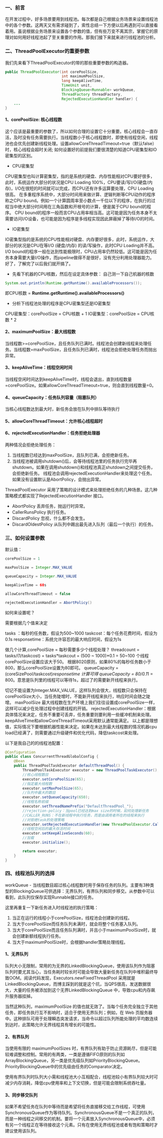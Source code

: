 ### 一、前言

在开发过程中，好多场景要用到线程池。每次都是自己根据业务场景来设置线程池中的各个参数。这两天又有需求碰到了，索性总结一下方便以后再遇到可以直接看着用。虽说根据业务场景来设置各个参数的值，但有些万变不离其宗，掌握它的原理对如何用好线程池起了至关重要的作用。那我们接下来就来进行线程池的分析。

### 二、ThreadPoolExecutor的重要参数

我们先来看下ThreadPoolExecutor的带的那些重要参数的构造器。

```java
public ThreadPoolExecutor(int corePoolSize,
                          int maximumPoolSize,
                          long keepAliveTime,
                          TimeUnit unit,
                          BlockingQueue<Runnable> workQueue,
                          ThreadFactory threadFactory,
                          RejectedExecutionHandler handler) {
    ...
}
```

#### 1、corePoolSize: 核心线程数

这个应该是最重要的参数了，所以如何合理的设置它十分重要。核心线程会一直存活，及时没有任务需要执行。当线程数小于核心线程数时，即使有线程空闲，线程池也会优先创建新线程处理。设置allowCoreThreadTimeout=true（默认false）时，核心线程会超时关闭;
如何设置好的前提我们要很清楚的知道CPU密集型和IO密集型的区别。

* CPU密集型

CPU密集型也叫计算密集型，指的是系统的硬盘、内存性能相对CPU要好很多，此时，系统运作大部分的状况是CPU Loading 100%，CPU要读/写I/O(硬盘/内存)，I/O在很短的时间就可以完成，而CPU还有许多运算要处理，CPU Loading 很高。
在多重程序系统中，大部分时间用来做计算、逻辑判断等CPU动作的程序称之CPU bound。例如一个计算圆周率至小数点一千位以下的程序，在执行的过程当中绝大部分时间用在三角函数和开根号的计算，便是属于CPU bound的程序。
CPU bound的程序一般而言CPU占用率相当高。这可能是因为任务本身不太需要访问I/O设备，也可能是因为程序是多线程实现因此屏蔽掉了等待I/O的时间。

* IO密集型

IO密集型指的是系统的CPU性能相对硬盘、内存要好很多，此时，系统运作，大部分的状况是CPU在等I/O (硬盘/内存) 的读/写操作，此时CPU Loading并不高。
I/O bound的程序一般在达到性能极限时，CPU占用率仍然较低。这可能是因为任务本身需要大量I/O操作，而pipeline做得不是很好，没有充分利用处理器能力。
好了，了解完了以后我们就开搞了。

* 先看下机器的CPU核数，然后在设定具体参数：
  自己测一下自己机器的核数

```java
System.out.println(Runtime.getRuntime().availableProcessors());
```

即CPU核数 = <b>Runtime.getRuntime().availableProcessors()</b>

* 分析下线程池处理的程序是CPU密集型还是IO密集型

CPU密集型：corePoolSize = CPU核数 + 1
IO密集型：corePoolSize = CPU核数 * 2

#### 2、maximumPoolSize：最大线程数

当线程数>=corePoolSize，且任务队列已满时。线程池会创建新线程来处理任务。当线程数=maxPoolSize，且任务队列已满时，线程池会拒绝处理任务而抛出异常。

#### 3、keepAliveTime：线程空闲时间

当线程空闲时间达到keepAliveTime时，线程会退出，直到线程数量=corePoolSize。如果allowCoreThreadTimeout=true，则会直到线程数量=0。

#### 4、queueCapacity：任务队列容量（阻塞队列）

当核心线程数达到最大时，新任务会放在队列中排队等待执行

#### 5、allowCoreThreadTimeout：允许核心线程超时

#### 6、rejectedExecutionHandler：任务拒绝处理器

两种情况会拒绝处理任务：

1. 当线程数已经达到maxPoolSize，且队列已满，会拒绝新任务。
2. 当线程池被调用shutdown()后，会等待线程池里的任务执行完毕再shutdown。如果在调用shutdown()和线程池真正shutdown之间提交任务，会拒绝新任务。
   线程池会调用rejectedExecutionHandler来处理这个任务。如果没有设置默认是AbortPolicy，会抛出异常。

ThreadPoolExecutor 采用了策略的设计模式来处理拒绝任务的几种场景。这几种策略模式都实现了RejectedExecutionHandler 接口。

* AbortPolicy 丢弃任务，抛运行时异常。
* CallerRunsPolicy 执行任务。
* DiscardPolicy 忽视，什么都不会发生。
* DiscardOldestPolicy 从队列中踢出最先进入队列（最后一个执行）的任务。

### 三、如何设置参数

默认值：

```java
corePoolSize = 1

maxPoolSize = Integer.MAX_VALUE

queueCapacity = Integer.MAX_VALUE

keepAliveTime = 60s

allowCoreThreadTimeout = false

rejectedExecutionHandler = AbortPolicy()
```

如何来设置呢？

需要根据几个值来决定

tasks ：每秒的任务数，假设为500~1000
taskcost：每个任务花费时间，假设为0.1s
responsetime：系统允许容忍的最大响应时间，假设为1s

做几个计算,corePoolSize = 每秒需要多少个线程处理？
threadcount = tasks/(1/taskcost) = tasks*taskcout = (500 ~ 1000)*0.1 = 50~100 个线程corePoolSize设置应该大于50。
根据8020原则，如果80%的每秒任务数小于800，那么corePoolSize设置为80即可。
queueCapacity = (coreSizePool/taskcost)*responsetime
计算可得 queueCapacity = 80/0.1*1 = 800。意思是队列里的线程可以等待1s，超过了的需要新开线程来执行。

切记不能设置为Integer.MAX_VALUE，这样队列会很大，线程数只会保持在corePoolSize大小，当任务陡增时，不能新开线程来执行，响应时间会随之陡增。
maxPoolSize 最大线程数在生产环境上我们往往设置成corePoolSize一样，这样可以减少在处理过程中创建线程的开销。
rejectedExecutionHandler：根据具体情况来决定，任务不重要可丢弃，任务重要则要利用一些缓冲机制来处理。
keepAliveTime和allowCoreThreadTimeout采用默认通常能满足。
以上都是理想值，实际情况下要根据机器性能来决定。如果在未达到最大线程数的情况机器cpu load已经满了，则需要通过升级硬件和优化代码，降低taskcost来处理。

以下是我自己的的线程池配置：

```java
@Configuration
public class ConcurrentThreadGlobalConfig {
    @Bean
    public ThreadPoolTaskExecutor defaultThreadPool() {
        ThreadPoolTaskExecutor executor = new ThreadPoolTaskExecutor();
        //核心线程数目
        executor.setCorePoolSize(65);
        //指定最大线程数
        executor.setMaxPoolSize(65);
        //队列中最大的数目
        executor.setQueueCapacity(650);
        //线程名称前缀
        executor.setThreadNamePrefix("DefaultThreadPool_");
        //rejection-policy：当pool已经达到max size的时候，如何处理新任务
        //CALLER_RUNS：不在新线程中执行任务，而是由调用者所在的线程来执行
        //对拒绝task的处理策略
        executor.setRejectedExecutionHandler(new ThreadPoolExecutor.CallerRunsPolicy());
        //线程空闲后的最大存活时间
        executor.setKeepAliveSeconds(60);
        //加载
        executor.initialize();

        return executor;
    }
}
```

### 四、线程池队列的选择

workQueue - 当线程数目超过核心线程数时用于保存任务的队列。主要有3种类型的BlockingQueue可供选择：无界队列，有界队列和同步移交。从参数中可以看到，此队列仅保存实现Runnable接口的任务。

这里再重复一下新任务进入时线程池的执行策略：

1. 当正在运行的线程小于corePoolSize，线程池会创建新的线程。
2. 当大于corePoolSize而任务队列未满时，就会将整个任务塞入队列。
3. 当大于corePoolSize而且任务队列满时，并且小于maximumPoolSize时，就会创建新额线程执行任务。
4. 当大于maximumPoolSize时，会根据handler策略处理线程。

#### 1、无界队列

队列大小无限制，常用的为无界的LinkedBlockingQueue，使用该队列作为阻塞队列时要尤其当心，当任务耗时较长时可能会导致大量新任务在队列中堆积最终导致OOM。阅读代码发现，Executors.newFixedThreadPool 采用就是 LinkedBlockingQueue，而博主踩到的就是这个坑，当QPS很高，发送数据很大，大量的任务被添加到这个无界LinkedBlockingQueue 中，导致cpu和内存飙升服务器挂掉。

当然这种队列，maximumPoolSize 的值也就无效了。当每个任务完全独立于其他任务，即任务执行互不影响时，适合于使用无界队列；例如，在 Web 页服务器中。这种排队可用于处理瞬态突发请求，当命令以超过队列所能处理的平均数连续到达时，此策略允许无界线程具有增长的可能性。

#### 2、有界队列

当使用有限的 maximumPoolSizes 时，有界队列有助于防止资源耗尽，但是可能较难调整和控制。常用的有两类，一类是遵循FIFO原则的队列如ArrayBlockingQueue，另一类是优先级队列如PriorityBlockingQueue。PriorityBlockingQueue中的优先级由任务的Comparator决定。

使用有界队列时队列大小需和线程池大小互相配合，线程池较小有界队列较大时可减少内存消耗，降低cpu使用率和上下文切换，但是可能会限制系统吞吐量。

#### 3、同步移交队列

如果不希望任务在队列中等待而是希望将任务直接移交给工作线程，可使用SynchronousQueue作为等待队列。SynchronousQueue不是一个真正的队列，而是一种线程之间移交的机制。要将一个元素放入SynchronousQueue中，必须有另一个线程正在等待接收这个元素。只有在使用无界线程池或者有饱和策略时才建议使用该队列。


